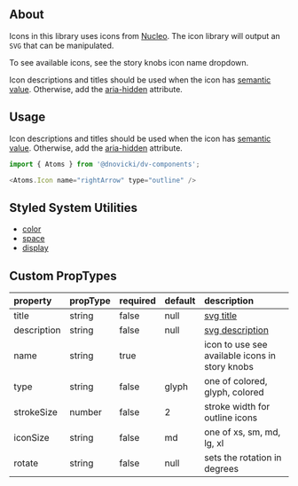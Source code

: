 ## About
Icons in this library uses icons from [Nucleo](https://nucleoapp.com/premium-icons).
The icon library will output an `SVG` that can be manipulated.

To see available icons, see the story knobs icon name dropdown.

Icon descriptions and titles should be used when the icon has [semantic value](https://en.wikipedia.org/wiki/Semantic_HTML). Otherwise, add the [aria-hidden](https://www.w3.org/WAI/standards-guidelines/aria/) attribute.

## Usage
Icon descriptions and titles should be used when the icon has [semantic value](https://en.wikipedia.org/wiki/Semantic_HTML).
Otherwise, add the [aria-hidden](https://www.w3.org/WAI/standards-guidelines/aria/) attribute.

~~~javascript
import { Atoms } from '@dnovicki/dv-components';

<Atoms.Icon name="rightArrow" type="outline" />
~~~

## Styled System Utilities
* [color](https://jxnblk.com/styled-system/api#color-responsive)
* [space](https://jxnblk.com/styled-system/api#space-responsive)
* [display](https://jxnblk.com/styled-system/api#layout)

## Custom PropTypes
| property    | propType | required | default | description                                                                      |
|:------------|:---------|:---------|:--------|:---------------------------------------------------------------------------------|
| title       | string   | false    | null    | [svg title](https://developer.mozilla.org/en-US/docs/Web/SVG/Element/title)      |
| description | string   | false    | null    | [svg description](https://developer.mozilla.org/en-US/docs/Web/SVG/Element/desc) |
| name        | string   | true     |         | icon to use see available icons in story knobs                                   |
| type        | string   | false    | glyph   | one of colored, glyph, colored                                                   |
| strokeSize  | number   | false    | 2       | stroke width for outline icons                                                   |
| iconSize    | string   | false    | md      | one of xs, sm, md, lg, xl                                                        |
| rotate      | string   | false    | null    | sets the rotation in degrees                                                     |
